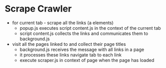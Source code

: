 # Scrape Crawler

* for current tab - scrape all the links (a elements)
  * popup.js executes script content.js in the context of the current tab
  * script content.js collects the links and communicates them to background.js
* visit all the pages linked to and collect their page titles
  * background.js receives the message with all links in a page
  * it processes these links navigate tab to each link
  * execute scraper.js in context of page when the page has loaded